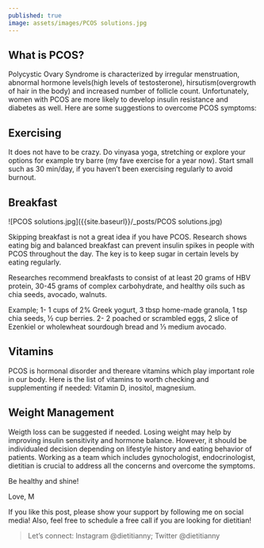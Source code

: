 ```yaml
---
published: true
image: assets/images/PCOS solutions.jpg
---
```


##  What is PCOS?

Polycystic Ovary Syndrome is characterized by irregular menstruation, abnormal hormone levels(high levels of testosterone), hirsutism(overgrowth of hair in the body) and increased number of follicle count. Unfortunately, women with PCOS are more likely to develop insulin resistance and diabetes as well. Here are some suggestions to overcome PCOS symptoms:


## Exercising

It does not have to be crazy. Do vinyasa yoga, stretching or explore your options for example try barre (my fave exercise for a year now). Start small such as 30 min/day, if you haven’t been exercising regularly to avoid burnout.


## Breakfast

![PCOS solutions.jpg]({{site.baseurl}}/_posts/PCOS solutions.jpg)

Skipping breakfast is not a great idea if you have PCOS. Research shows eating big and balanced breakfast can prevent insulin spikes in people with PCOS throughout the day. The key is to keep sugar in certain levels by eating regularly.

Researches recommend breakfasts to consist of at least 20 grams of HBV protein, 30-45 grams of complex carbohydrate, and healthy oils such as chia seeds, avocado, walnuts.

Example;
1- 1 cups of 2% Greek yogurt, 3 tbsp home-made granola, 1 tsp chia seeds, ½ cup berries.
2- 2 poached or scrambled eggs, 2 slice of Ezenkiel or wholewheat sourdough bread and ⅓ medium avocado.

## Vitamins

PCOS is hormonal disorder and thereare vitamins which play important role in our body. Here is the list of vitamins to worth checking and supplementing if needed: Vitamin D, inositol, magnesium.

## Weight Management

Weigth loss can be suggested if needed. Losing weight may help by improving insulin sensitivity and hormone balance. However, it should be individualed decision depending on lifestyle history and eating behavior of patients. Working as a team which includes gynochologist, endocrinologist, dietitian is crucial to address all the concerns and overcome the symptoms.

Be healthy and shine!

Love,
M

If you like this post, please show your support by following me on social media! Also, feel free to schedule a free call if you are looking for dietitian! 

> Let’s connect: Instagram @dietitianny; Twitter @dietitianny
